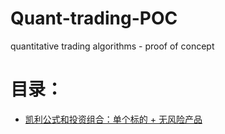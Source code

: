 # Quant-trading-POC
quantitative trading algorithms - proof of concept

# 目录：

- [凯利公式和投资组合：单个标的 + 无风险产品](/kelly_leverage.ipynb)
